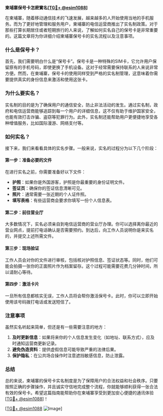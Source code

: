 **柬埔寨保号卡怎麽實名[[TG💪+ @esim1088](https://t.me/s/esim1088)]**

在柬埔寨，随着移动通信技术的飞速发展，越来越多的人开始使用当地的手机服务。而为了更好地管理和服务用户，柬埔寨的电信运营商推出了实名制政策。对于那些打算长期居住或者短期旅行的人来说，了解如何实名自己的保号卡是非常重要的。这篇文章将为你详细介绍柬埔寨保号卡的实名流程以及注意事项。

### 什么是保号卡？

首先，我们需要明白什么是“保号卡”。保号卡是一种特殊的SIM卡，它允许用户保留原有的手机号码，即使更换了手机设备。这对于经常需要保持联系的人来说非常方便。然而，在柬埔寨，保号卡的使用同样受到严格的实名制管理，这意味着你需要提供真实的身份信息来激活和使用这张卡。

### 为什么要实名？

实名制的目的是为了确保用户的通信安全，防止非法活动的发生。通过实名制，政府和电信运营商能够追踪到每一个用户的详细信息，这不仅有助于维护国家安全，也能有效打击诈骗、盗窃等犯罪行为。此外，实名制还能帮助用户更便捷地享受各种增值服务，比如国际漫游、网络支付等。

### 如何实名？

接下来，我们来看看具体的实名步骤。一般来说，实名的过程分为以下几个阶段：

#### 第一步：准备必要的文件

在进行实名之前，你需要准备好以下文件：
- **护照**：如果你是外国游客，护照是你最重要的身份证明文件。
- **签证页**：确保你的签证信息清晰可见。
- **照片**：通常需要一张近期的个人证件照。
- **填写表格**：有些运营商会要求你填写一份个人信息表。

#### 第二步：前往营业厅

大多数情况下，实名必须亲自到电信运营商的营业厅办理。你可以选择离你最近的营业网点，提前打电话确认是否需要预约。到达后，向工作人员说明你是来实名的，并提交上述所需文件。

#### 第三步：现场验证

工作人员会对你的文件进行审核，包括核对护照信息、签证状态等。同时，他们可能会拍摄一张你的正面照片作为档案留存。这个过程可能需要花费几分钟时间，所以请耐心等待。

#### 第四步：激活卡片

一旦所有信息都核实无误，工作人员将会帮你激活保号卡。此时，你可以立即开始使用该号码拨打电话或发送短信了。

### 注意事项

虽然实名听起来简单，但还是有一些需要注意的地方：
1. **及时更新信息**：如果将来你的个人信息发生变化（如地址、联系方式），应及时通知运营商更新记录。
2. **避免伪造资料**：提供虚假信息可能导致严重的法律后果。
3. **保护隐私**：在公共场合操作时注意遮挡敏感信息，防止泄露。

### 总结

总的来说，柬埔寨的保号卡实名制度是为了保障用户的合法权益和社会秩序。只要按照正确的步骤操作，并且诚实守信地完成整个流程，你就能够顺利获得一张合法有效的保号卡。希望这篇指南能帮助你在柬埔寨享受到更加安心便捷的通讯体验[[TG💪+ @esim1088](https://t.me/s/esim1088)]！

[[TG💪+ @esim1088](https://t.me/s/esim1088) ![Image](https://i.postimg.cc/4NQfJmqS/Snipaste-2025-05-13-00-14-12.png)]